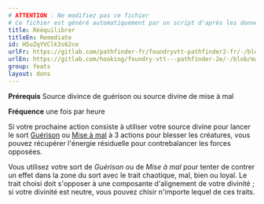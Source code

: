 ```yaml
---
# ATTENTION : Ne modifiez pas ce fichier
# Ce fichier est généré automatiquement par un script d'après les données du module Foundry VTT officiel et de sa traduction
title: Rééquilibrer
titleEn: Remediate
id: H5uZqYVClk3s62ce
urlFr: https://gitlab.com/pathfinder-fr/foundryvtt-pathfinder2-fr/-/blob/master/data/feats/H5uZqYVClk3s62ce.htm
urlEn: https://gitlab.com/hooking/foundry-vtt---pathfinder-2e/-/blob/master/packs/data/feats.db/remediate.json
group: feats
layout: dons
---
```

**Prérequis** Source divince de guérison ou source divine de mise à mal

**Fréquence** une fois par heure

Si votre prochaine action consiste à utiliser votre source divine pour lancer le sort [Guérison](../spells/guérison.md) ou [Mise à mal](../spells/mise-à-mal.md) à 3 actions pour blesser les créatures, vous pouvez récupérer l'énergie résiduelle pour contrebalancer les forces opposées.

Vous utilisez votre sort de <em>Guérison</em> ou de <em>Mise à mal</em> pour tenter de contrer un effet dans la zone du sort avec le trait chaotique, mal, bien ou loyal. Le trait choisi doit s'opposer à une composante d'alignement de votre divinité ; si votre divinité est neutre, vous pouvez chisir n'importe lequel de ces traits.


